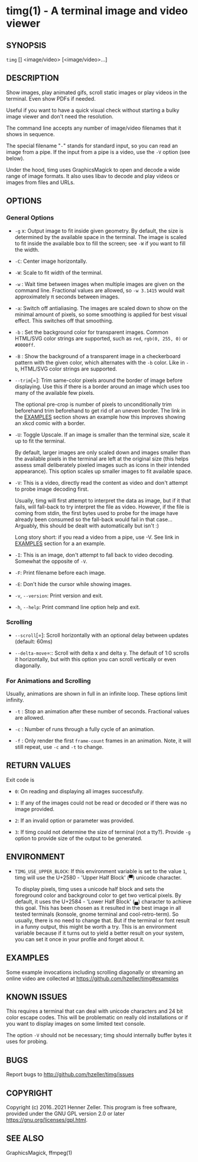 timg(1) - A terminal image and video viewer
============================================

## SYNOPSIS

  `timg` [<options>] <image/video> [<image/video>...]

## DESCRIPTION

Show images, play animated gifs, scroll static images or play videos in the
terminal. Even show PDFs if needed.

Useful if you want to have a quick visual check without starting a
bulky image viewer and don't need the resolution.

The command line accepts any number of image/video filenames that it shows
in sequence.

The special filename "`-`" stands for standard input, so you can read
an image from a pipe. If the input from a pipe is a video, use the `-V` option
(see below).

Under the hood, timg uses GraphicsMagick to open and decode a wide
range of image formats. It also uses libav to decode and play videos or images
from files and URLs.

## OPTIONS

### General Options
  * `-g` <width>x<height>:
     Output image to fit inside given geometry. By default, the size is
     determined by the available space in the terminal.
     The image is scaled to fit inside the available box to fill the
     screen; see `-W` if you want to fill the width.

  * `-C`:
    Center image horizontally.

  * `-W`:
    Scale to fit width of the terminal.

  * `-w` <seconds>:
    Wait time between images when multiple images are given on the command
    line. Fractional values are allowed, so `-w 3.1415` would wait approximately
    π seconds between images.

  * `-a`:
    Switch off antialiasing. The images are scaled down to show on the
    minimal amount of pixels, so some smoothing is applied for best visual
    effect. This switches off that smoothing.

  * `-b` <background-color>:
    Set the background color for transparent images. Common HTML/SVG color
    strings are supported, such as `red`, `rgb(0, 255, 0)` or `#0000ff`.

  * `-B` <checkerboard-other-color>:
    Show the background of a transparent image in a checkerboard pattern with
    the given color, which alternates with the `-b` color.
    Like in `-b`, HTML/SVG color strings are supported.

  * `--trim`[=<pre-crop>]:
    Trim same-color pixels around the border of image before displaying. Use
    this if there is a border around an image which uses too many of the
    available few pixels.

    The optional pre-crop is number of pixels to unconditionally trim
    beforehand trim beforehand to get rid of an uneven border. The
    link in the [EXAMPLES](#EXAMPLES) section shows an example how this improves
    showing an xkcd comic with a border.

  * `-U`:
    Toggle Upscale. If an image is smaller than the terminal size, scale
    it up to fit the terminal.

    By default, larger images are only scaled down and images smaller than the
    available pixels in the terminal are left at the original size (this
    helps assess small deliberately pixeled images such as icons in their
    intended appearance). This option scales up smaller images to fit available
    space.

  * `-V`:
    This is a video, directly read the content as video and don't attempt to
    probe image decoding first.

    Usually, timg will first attempt to interpret the data as image, but
    if it that fails, will fall-back to try interpret the file as video.
    However, if the file is coming from stdin, the first bytes used to probe
    for the image have already been consumed so the fall-back would fail in
    that case... Arguably, this should be dealt with automatically but isn't :)

    Long story short: if you read a video from a pipe, use -V.
    See link in [EXAMPLES](#EXAMPLES) section for a an example.

  * `-I`:
    This is an image, don't attempt to fall back to video decoding. Somewhat
    the opposite of `-V`.

  * `-F`:
    Print filename before each image.

  * `-E`:
    Don't hide the cursor while showing images.

  * `-v`, `--version`:
    Print version and exit.

  * `-h`, `--help`:
    Print command line option help and exit.

### Scrolling

  * `--scroll`[=<ms>]:
    Scroll horizontally with an optional delay between updates (default: 60ms)

  * `--delta-move`=<dx>\:<dy>:
    Scroll with delta x and delta y. The default of 1:0 scrolls it horizontally,
    but with this option you can scroll vertically or even diagonally.

### For Animations and Scrolling

Usually, animations are shown in full in an infinite loop. These options
limit infinity.

  * `-t` <seconds>:
   Stop an animation after these number of seconds.
   Fractional values are allowed.

  * `-c` <cycle-count>:
    Number of runs through a fully cycle of an animation.

  * `-f` <frame-count>:
    Only render the first `frame-count` frames in an animation. Note, it will
    still repeat, use `-c` and `-t` to change.

## RETURN VALUES

Exit code is

  * `0`:
    On reading and displaying all images successfully.

  * `1`:
    If any of the images could not be read or decoded or if there was no
    image provided.

  * `2`:
    If an invalid option or parameter was provided.

  * `3`:
    If timg could not determine the size of terminal (not a tty?). Provide
    `-g` option to provide size of the output to be generated.


## ENVIRONMENT

  * `TIMG_USE_UPPER_BLOCK`:
     If this environment variable is set to the value `1`, timg will use the
     U+2580 - 'Upper Half Block' (▀) unicode character.

    To display pixels, timg uses a unicode half block and sets the foreground
    color and background color to get two vertical pixels. By default, it uses
    the U+2584 - 'Lower Half Block' (▄) character to achieve this goal. This
    has been chosen as it resulted in the best image in all tested terminals
    (konsole, gnome terminal and cool-retro-term). So usually, there is no
    need to change that. But if the terminal or font result in a funny output,
    this might be worth a try. This is an environment variable because if it
    turns out to yield a better result on your system, you can set it once
    in your profile and forget about it.

## EXAMPLES

Some example invocations including scrolling diagonally or streaming an
online video are collected at <https://github.com/hzeller/timg#examples>

## KNOWN ISSUES

This requires a terminal that can deal with unicode characters and 24 bit
color escape codes. This will be problematic on really old installations or
if you want to display images on some limited text console.

The option `-V` should not be necessary; timg should internally buffer bytes
it uses for probing.

## BUGS

Report bugs to <http://github.com/hzeller/timg/issues>

## COPYRIGHT

Copyright (c) 2016..2021 Henner Zeller. This program is free software,
provided under the GNU GPL version 2.0 or later
<https://gnu.org/licenses/gpl.html>.

## SEE ALSO

GraphicsMagick, ffmpeg(1)
